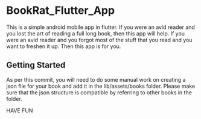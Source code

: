 # BookRat_Flutter_App

This is a simple android mobile app in flutter.
If you were an avid reader and you lost the art of reading a full long book, then this app will help.
If you were an avid reader and you forgot most of the stuff that you read and you want to freshen it up. Then this app is for you.

## Getting Started
As per this commit, you will need to do some manual work on creating a json file for your book and add it in the lib/assets/books folder.
Please make sure that the json structure is compatible by referring to other books in the folder.

HAVE FUN



